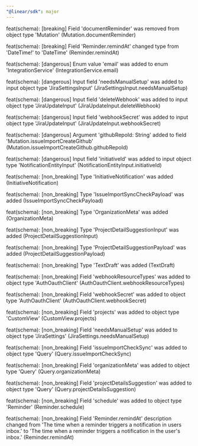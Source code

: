 ```yaml
---
"@linear/sdk": major
---
```



feat(schema): [breaking] Field 'documentReminder' was removed from object type 'Mutation' (Mutation.documentReminder)

feat(schema): [breaking] Field 'Reminder.remindAt' changed type from 'DateTime!' to 'DateTime' (Reminder.remindAt)

feat(schema): [dangerous] Enum value 'email' was added to enum 'IntegrationService' (IntegrationService.email)

feat(schema): [dangerous] Input field 'needsManualSetup' was added to input object type 'JiraSettingsInput' (JiraSettingsInput.needsManualSetup)

feat(schema): [dangerous] Input field 'deleteWebhook' was added to input object type 'JiraUpdateInput' (JiraUpdateInput.deleteWebhook)

feat(schema): [dangerous] Input field 'webhookSecret' was added to input object type 'JiraUpdateInput' (JiraUpdateInput.webhookSecret)

feat(schema): [dangerous] Argument 'githubRepoId: String' added to field 'Mutation.issueImportCreateGithub' (Mutation.issueImportCreateGithub.githubRepoId)

feat(schema): [dangerous] Input field 'initiativeId' was added to input object type 'NotificationEntityInput' (NotificationEntityInput.initiativeId)

feat(schema): [non_breaking] Type 'InitiativeNotification' was added (InitiativeNotification)

feat(schema): [non_breaking] Type 'IssueImportSyncCheckPayload' was added (IssueImportSyncCheckPayload)

feat(schema): [non_breaking] Type 'OrganizationMeta' was added (OrganizationMeta)

feat(schema): [non_breaking] Type 'ProjectDetailSuggestionInput' was added (ProjectDetailSuggestionInput)

feat(schema): [non_breaking] Type 'ProjectDetailSuggestionPayload' was added (ProjectDetailSuggestionPayload)

feat(schema): [non_breaking] Type 'TextDraft' was added (TextDraft)

feat(schema): [non_breaking] Field 'webhookResourceTypes' was added to object type 'AuthOauthClient' (AuthOauthClient.webhookResourceTypes)

feat(schema): [non_breaking] Field 'webhookSecret' was added to object type 'AuthOauthClient' (AuthOauthClient.webhookSecret)

feat(schema): [non_breaking] Field 'projects' was added to object type 'CustomView' (CustomView.projects)

feat(schema): [non_breaking] Field 'needsManualSetup' was added to object type 'JiraSettings' (JiraSettings.needsManualSetup)

feat(schema): [non_breaking] Field 'issueImportCheckSync' was added to object type 'Query' (Query.issueImportCheckSync)

feat(schema): [non_breaking] Field 'organizationMeta' was added to object type 'Query' (Query.organizationMeta)

feat(schema): [non_breaking] Field 'projectDetailsSuggestion' was added to object type 'Query' (Query.projectDetailsSuggestion)

feat(schema): [non_breaking] Field 'schedule' was added to object type 'Reminder' (Reminder.schedule)

feat(schema): [non_breaking] Field 'Reminder.remindAt' description changed from 'The time when a reminder triggers a notification in users inbox.' to 'The time when a reminder triggers a notification in the user's inbox.' (Reminder.remindAt)